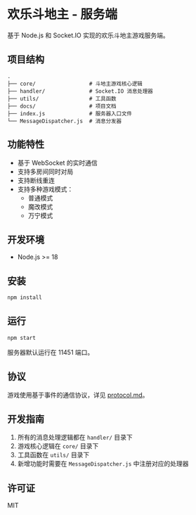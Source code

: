 # 欢乐斗地主 - 服务端

基于 Node.js 和 Socket.IO 实现的欢乐斗地主游戏服务端。

## 项目结构

```
.
├── core/                 # 斗地主游戏核心逻辑
├── handler/              # Socket.IO 消息处理器
├── utils/                # 工具函数
├── docs/                 # 项目文档
├── index.js              # 服务器入口文件
└── MessageDispatcher.js  # 消息分发器
```

## 功能特性

- 基于 WebSocket 的实时通信
- 支持多房间同时对局
- 支持断线重连
- 支持多种游戏模式：
  - 普通模式
  - 魔改模式
  - 万宁模式

## 开发环境

- Node.js >= 18

## 安装

```bash
npm install
```

## 运行

```bash
npm start
```

服务器默认运行在 11451 端口。

## 协议

游戏使用基于事件的通信协议，详见 [protocol.md](docs/protocol.md)。

## 开发指南

1. 所有的消息处理逻辑都在 `handler/` 目录下
2. 游戏核心逻辑在 `core/` 目录下
3. 工具函数在 `utils/` 目录下
4. 新增功能时需要在 `MessageDispatcher.js` 中注册对应的处理器

## 许可证

MIT 